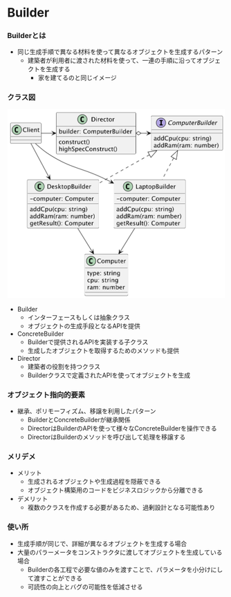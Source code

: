 # Builder

### Builderとは
- 同じ生成手順で異なる材料を使って異なるオブジェクトを生成するパターン
  - 建築者が利用者に渡された材料を使って、一連の手順に沿ってオブジェクトを生成する
    - 家を建てるのと同じイメージ

### クラス図
![クラス図](./%E3%82%AF%E3%83%A9%E3%82%B9%E5%9B%B3.png)
- Builder
  - インターフェースもしくは抽象クラス
  - オブジェクトの生成手段となるAPIを提供
- ConcreteBuilder
  - Builderで提供されるAPIを実装する子クラス
  - 生成したオブジェクトを取得するためのメソッドも提供
- Director
  - 建築者の役割を持つクラス
  - Builderクラスで定義されたAPIを使ってオブジェクトを生成

### オブジェクト指向的要素
- 継承、ポリモーフィズム、移譲を利用したパターン
  - BuilderとConcreteBuilderが継承関係
  - DirectorはBuilderのAPIを使って様々なConcreteBuilderを操作できる
  - DirectorはBuilderのメソッドを呼び出して処理を移譲する

### メリデメ
- メリット
  - 生成されるオブジェクトや生成過程を隠蔽できる
  - オブジェクト構築用のコードをビジネスロジックから分離できる
- デメリット
  - 複数のクラスを作成する必要があるため、過剰設計となる可能性あり

### 使い所
- 生成手順が同じで、詳細が異なるオブジェクトを生成する場合
- 大量のパラーメータをコンストラクタに渡してオブジェクトを生成している場合
  - Builderの各工程で必要な値のみを渡すことで、パラメータを小分けにして渡すことができる
  - 可読性の向上とバグの可能性を低減させる